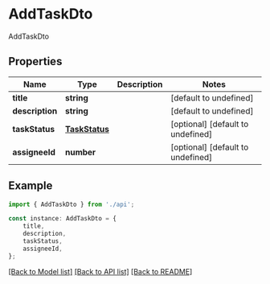 # AddTaskDto

AddTaskDto

## Properties

Name | Type | Description | Notes
------------ | ------------- | ------------- | -------------
**title** | **string** |  | [default to undefined]
**description** | **string** |  | [default to undefined]
**taskStatus** | [**TaskStatus**](TaskStatus.md) |  | [optional] [default to undefined]
**assigneeId** | **number** |  | [optional] [default to undefined]

## Example

```typescript
import { AddTaskDto } from './api';

const instance: AddTaskDto = {
    title,
    description,
    taskStatus,
    assigneeId,
};
```

[[Back to Model list]](../README.md#documentation-for-models) [[Back to API list]](../README.md#documentation-for-api-endpoints) [[Back to README]](../README.md)
